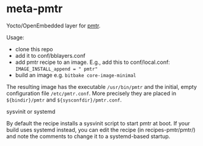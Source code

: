 meta-pmtr
=========

Yocto/OpenEmbedded layer for [pmtr](https://troydhanson.github.io/pmtr).

Usage:

* clone this repo
* add it to conf/bblayers.conf
* add pmtr recipe to an image. E.g., add this to conf/local.conf: `IMAGE_INSTALL_append = " pmtr"`
* build an image e.g. `bitbake core-image-minimal`

The resulting image has the executable `/usr/bin/pmtr` and the initial,
empty configuration file `/etc/pmtr.conf`. More precisely they are placed in
`${bindir}/pmtr` and `${sysconfdir}/pmtr.conf`. 

sysvinit or systemd

By default the recipe installs a sysvinit script to start pmtr at boot.
If your build uses systemd instead, you can edit the recipe (in
recipes-pmtr/pmtr/) and note the comments to change it to a systemd-based startup.

